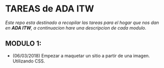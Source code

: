 TAREAS de ADA ITW
=================

*Este repo esta destinado a recopilar las tareas para el hogar que nos dan en __ADA ITW__, a continuacion hare una descripcion de cada modulo.*


## MODULO 1:

+ (06/03/2018) Empezar a maquetar un sitio a partir de una imagen. Utilizando CSS.